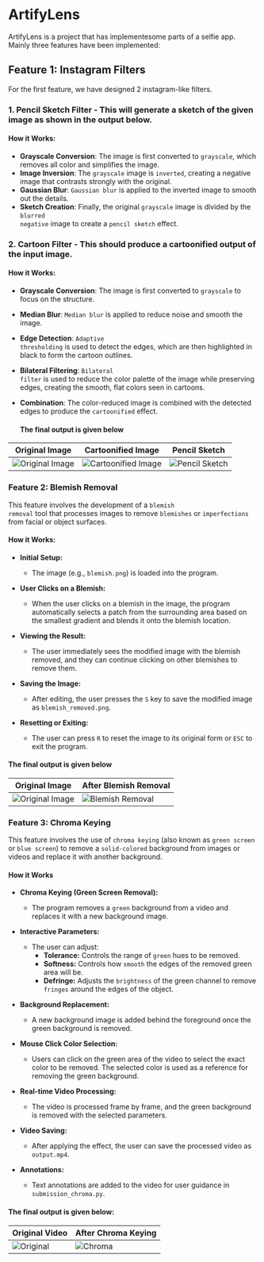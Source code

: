 # ArtifyLens

ArtifyLens is a project that has implementesome parts of a selfie app. Mainly three features have been implemented:

## Feature 1: Instagram Filters

For the first feature, we have designed 2 instagram-like filters.

### 1. **Pencil Sketch Filter** - This will generate a sketch of the given image as shown in the output below.
#### How it Works:
- **Grayscale Conversion**: The image is first converted to <code>grayscale</code>, which removes all color and simplifies the image.
- **Image Inversion**: The <code>grayscale</code> image is <code>inverted</code>, creating a negative image that contrasts strongly with the original.
- **Gaussian Blur**: <code>Gaussian blur</code> is applied to the inverted image to smooth out the details.
- **Sketch Creation**: Finally, the original <code>grayscale</code> image is divided by the <code>blurred negative</code> image to create a <code>pencil sketch</code> effect.

### 2. **Cartoon Filter** - This should produce a cartoonified output of the input image.
#### How it Works:
- **Grayscale Conversion**: The image is first converted to <code>grayscale</code> to focus on the structure.
- **Median Blur**: <code>Median blur</code> is applied to reduce noise and smooth the image.
- **Edge Detection**: <code>Adaptive thresholding</code> is used to detect the edges, which are then highlighted in black to form the cartoon outlines.
- **Bilateral Filtering**: <code>Bilateral filter</code> is used to reduce the color palette of the image while preserving edges, creating the smooth, flat colors seen in cartoons.
- **Combination**: The color-reduced image is combined with the detected edges to produce the <code>cartoonified</code> effect.

  #### The final output is given below

| **Original Image** | **Cartoonified Image** | **Pencil Sketch** |
|--------------------|------------------------|-------------------|
| ![Original Image](https://github.com/04092000f/Selfie-app/blob/main/trump.jpg) | ![Cartoonified Image](https://github.com/04092000f/Selfie-app/blob/main/cartoon.jpg) | ![Pencil Sketch](https://github.com/04092000f/Selfie-app/blob/main/sketch.png) |

### Feature 2: Blemish Removal

This feature involves the development of a <code>blemish removal</code> tool that processes images to remove <code>blemishes</code> or <code>imperfections</code> from facial or object surfaces.

#### How it Works:

- **Initial Setup:**
    - The image (e.g., <code>blemish.png</code>) is loaded into the program.

- **User Clicks on a Blemish:**
    - When the user clicks on a blemish in the image, the program automatically selects a patch from the surrounding area based on the smallest gradient and blends it onto the blemish location.

- **Viewing the Result:**
    - The user immediately sees the modified image with the blemish removed, and they can continue clicking on other blemishes to remove them.
 
- **Saving the Image:**
    - After editing, the user presses the <code>S</code> key to save the modified image as <code>blemish_removed.png</code>.
 

- **Resetting or Exiting:**
    - The user can press <code>R</code> to reset the image to its original form or <code>ESC</code> to exit the program.

#### The final output is given below

| **Original Image** | **After Blemish Removal** |
|--------------------|--------------------------|
| ![Original Image](https://github.com/04092000f/Selfie-app/blob/main/blemish.png) | ![Blemish Removal](https://github.com/04092000f/Selfie-app/blob/main/blemish_removed.png) |

### Feature 3: Chroma Keying

This feature involves the use of <code>chroma keying</code> (also known as <code>green screen</code> or <code>blue screen</code>) to remove a <code>solid-colored</code> background from images or videos and replace it with another background.

#### How it Works

- **Chroma Keying (Green Screen Removal):**
    - The program removes a <code>green</code> background from a video and replaces it with a new background image.
 
      
- **Interactive Parameters:**
  - The user can adjust:
    - **Tolerance:** Controls the range of <code>green</code> hues to be removed.
    - **Softness:** Controls how <code>smooth</code> the edges of the removed green area will be.
    - **Defringe:** Adjusts the <code>brightness</code> of the green channel to remove <code>fringes</code> around the edges of the object.

- **Background Replacement:**
    - A new background image is added behind the foreground once the green background is removed.
 
- **Mouse Click Color Selection:**
  - Users can click on the green area of the video to select the exact color to be removed. The selected color is used as a reference for removing the green background.
 
- **Real-time Video Processing:**
  - The video is processed frame by frame, and the green background is removed with the selected parameters.
  
- **Video Saving:**
  - After applying the effect, the user can save the processed video as <code>output.mp4</code>.
    
- **Annotations:**
  - Text annotations are added to the video for user guidance in <code>submission_chroma.py</code>.

#### The final output is given below:
| **Original Video** | **After Chroma Keying** |
|--------------------|-------------------------|
| ![Original](https://github.com/04092000f/Selfie-app/blob/main/greenscreen-demo.gif) | ![Chroma](https://github.com/04092000f/Selfie-app/blob/main/output.gif) |

